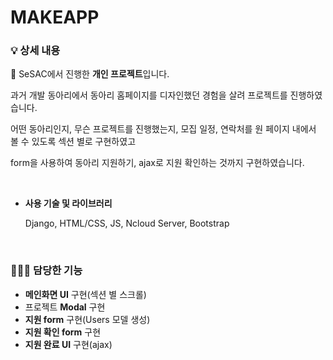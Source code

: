 # MAKEAPP

### 💡 상세 내용

📱 SeSAC에서 진행한 **개인 프로젝트**입니다. 

과거 개발 동아리에서 동아리 홈페이지를 디자인했던 경험을 살려 프로젝트를 진행하였습니다.

어떤 동아리인지, 무슨 프로젝트를 진행했는지, 모집 일정, 연락처를 원 페이지 내에서 볼 수 있도록 섹션 별로 구현하였고

form을 사용하여 동아리 지원하기, ajax로 지원 확인하는 것까지 구현하였습니다.

&nbsp;
- **사용 기술 및 라이브러리**
    
    Django, HTML/CSS, JS, Ncloud Server, Bootstrap
    
&nbsp;
### 👩🏻‍💻 담당한 기능

- **메인화면 UI** 구현(섹션 별 스크롤)
- 프로젝트 **Modal** 구현
- **지원 form** 구현(Users 모델 생성)
- **지원 확인 form** 구현
- **지원 완료 UI** 구현(ajax)
